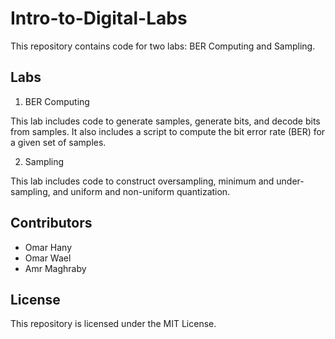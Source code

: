 # Intro-to-Digital-Labs

This repository contains code for two labs: BER Computing and Sampling.

## Labs 

1. BER Computing

This lab includes code to generate samples, generate bits, and decode bits from samples. It also includes a script to compute the bit error rate (BER) for a given set of samples.

2. Sampling

This lab includes code to construct oversampling, minimum and under-sampling, and uniform and non-uniform quantization. 

## Contributors

- Omar Hany
- Omar Wael
- Amr Maghraby

## License

This repository is licensed under the MIT License.

